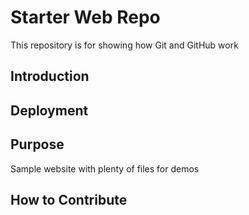 # Starter Web Repo

This repository is for showing how Git and GitHub work

## Introduction

## Deployment

## Purpose

Sample website with plenty of files for demos

## How to Contribute